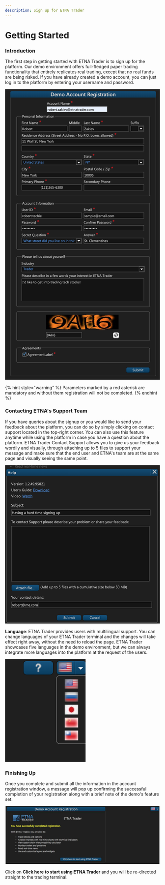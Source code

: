 ```yaml
---
description: Sign up for ETNA Trader
---
```


# Getting Started

### Introduction

The first step in getting started with ETNA Trader is to sign up for the platform. Our demo environment offers full-fledged paper trading functionality that entirely replicates real trading, except that no real funds are being risked. If you have already created a demo account, you can just log in to the platform by entering your username and password.

![Sign-up window](../../.gitbook/assets/screenshot-2019-06-05-at-20.13.30.png)

{% hint style="warning" %}
Parameters marked by a red asterisk are mandatory and without them registration will not be completed.
{% endhint %}

### **Contacting ETNA's Support Team**

If you have queries about the signup or you would like to send your feedback about the platform, you can do so by simply clicking on contact support located in the top-right corner. You can also use this feature anytime while using the platform in case you have a question about the platform. ETNA Trader Contact Support allows you to give us your feedback wordily and visually, through attaching up to 5 files to support your message and make sure that the end user and ETNA's team are at the same page and visually seeing the same point.

![](../../.gitbook/assets/screenshot-2019-06-05-at-20.37.29.png)

**Language**: ETNA Trader provides users with multilingual support. You can change languages of your ETNA Trader terminal and the changes will take effect right away, without the need to reload the page. ETNA Trader showcases five languages in the demo environment, but we can always integrate more languages into the platform at the request of the users.

![](../../.gitbook/assets/screenshot-2019-06-05-at-21.05.36.png)

### Finishing Up

Once you complete and submit all the information in the account registration window, a message will pop up confirming the successful completion of your registration along with a brief note of the demo's feature set. 

![](../../.gitbook/assets/screenshot-2019-04-24-at-14.33.17.png)

Click on **Click here to start using ETNA Trader** and you will be re-directed straight to the trading terminal.

